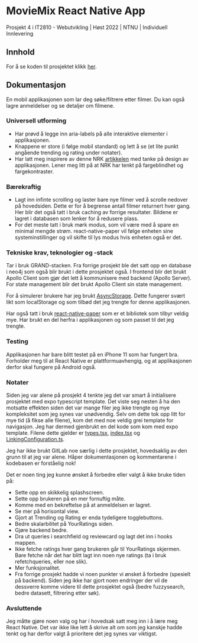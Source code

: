 # MovieMix React Native App

Prosjekt 4 i IT2810 - Webutvikling | Høst 2022 | NTNU | Individuell Innlevering

## Innhold

For å se koden til prosjektet klikk [her](moviemix).

## Dokumentasjon

En mobil applikasjonen som lar deg søke/filtrere etter filmer. Du kan også lagre anmeldelser og se detaljer om filmene.

### Universell utforming

<!-- Mye av det samme som forrige prosjekt -->

- Har prøvd å legge inn aria-labels på alle interaktive elementer i applikasjonen.
- Knappene er store (i følge mobil standard) og lett å se (et lite punkt angående trending og rating under notater).
- Har latt meg inspirere av denne NRK [artikkelen](https://www.nrk.no/dokumentar/xl/shakeel-muzaffar-er-tiltalt-for-svindel-og-er-internasjonalt-etterlyst.-nrk-fant-ham.-1.16159860) med tanke på design av applikasjonen. Lener meg litt på at NRK har tenkt på fargeblindhet og fargekontraster.

### Bærekraftig

<!-- Mye av det samme som forrige prosjekt -->

- Lagt inn infinte scrolling og laster bare nye filmer ved å scrolle nedover på hovedsiden. Dette er for
  å begrense antall filmer returnert hver gang. Her blir det også tatt i bruk caching av forrige resultater.
  Bildene er lagret i databasen som lenker for å redusere plass.
- For det meste tatt i bruk mørk modus, som vil være med å spare en minimal mengde strøm.
  react-native-paper vil følge enheten sine systeminstillinger og vil skifte til lys modus hvis enheten
  også er det.

### Tekniske krav, teknologier og -stack

<!-- Mye av det samme som forrige prosjekt -->

Tar i bruk GRAND-stacken. Fra forrige prosjekt ble det satt opp en database i neo4j som også blir
brukt i dette prosjektet også. I frontend blir det brukt Apollo Client som gjør det lett å kommunisere
med backend (Apollo Server). For state management blir det brukt Apollo Client sin state management.

For å simulerer brukere har jeg brukt [AsyncStorage](https://react-native-async-storage.github.io/async-storage/docs/usage). Dette
fungerer svært likt som localStorage og som tilbød det jeg trengte for denne applikasjonen.

Har også tatt i bruk [react-native-paper](https://reactnativepaper.com) som er et bibliotek som tilbyr veldig mye. Har brukt en
del herfra i applikasjonen og som passet til det jeg trengte.

### Testing

Applikasjonen har bare blitt testet på en iPhone 11 som har fungert bra.
Forholder meg til at React Native er plattformuavhengig, og at applikasjonen derfor skal fungere på Android også.

### Notater

Siden jeg var alene på prosjekt 4 tenkte jeg det var smart å initialisere prosjektet med expo typescript template.
Det viste seg nesten å ha den motsatte effekten siden det var mange filer jeg ikke trengte og mye kompleksitet som
jeg synes var unødvendig. Selv om dette tok opp litt for mye tid (å fikse alle filene), kom det med noe veldig grei template for
navigasjon. Jeg har dermed gjenbrukt en del kode som kom med expo template. Filene dette gjelder er [types.tsx](moviemix/types.tsx),
[index.tsx](moviemix/navigation/index.tsx) og [LinkingConfiguration.ts](moviemix/navigation/LinkingConfiguration.ts).

Jeg har ikke brukt GitLab noe særlig i dette prosjektet, hovedsaklig av den grunn til at jeg var alene. Håper
dokumentasjonen og kommentarene i kodebasen er forståelig nok!

Det er noen ting jeg kunne ønsket å forbedre eller valgt å ikke bruke tiden på:

- Sette opp en skikkelig splashscreen.
- Sette opp brukeren på en mer fornuftig måte.
- Komme med en bekreftelse på at anmeldelsen er lagret.
- Se mer på horisontal view.
- Gjort at Trending og Rating er enda tydeligere togglebuttons.
- Bedre skalarbilitet på YourRatings siden.
- Gjøre backend bedre.
- Dra ut queries i searchfield og reviewcard og lagt det inn i hooks mappen.
- Ikke fetche ratings hver gang brukeren går til YourRatings skjermen. Bare fetche når det har blitt lagt inn
  noen nye ratings (ta i bruk refetchqueries, eller noe slik).
- Mer funksjonalitet.
- Fra forrige prosjekt hadde vi noen punkter vi ønsket å forbedre (spesielt på backend). Siden jeg ikke har gjort noen endringer der vil
  de dessverre komme videre til dette prosjektet også (bedre fuzzysearch, bedre datasett, filtrering etter søk).

### Avsluttende

Jeg måtte gjøre noen valg og har i hovedsak satt meg inn i å lære meg React Native. Det var ikke like lett å skrive alt om som jeg
kanskje hadde tenkt og har derfor valgt å prioritere det jeg synes var viktigst.
